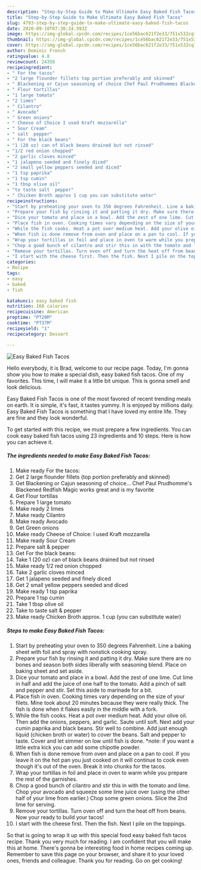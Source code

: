 ```yaml
---
description: "Step-by-Step Guide to Make Ultimate Easy Baked Fish Tacos"
title: "Step-by-Step Guide to Make Ultimate Easy Baked Fish Tacos"
slug: 4793-step-by-step-guide-to-make-ultimate-easy-baked-fish-tacos
date: 2020-09-10T07:30:24.593Z
image: https://img-global.cpcdn.com/recipes/1ce56bac621f2e33/751x532cq70/easy-baked-fish-tacos-recipe-main-photo.jpg
thumbnail: https://img-global.cpcdn.com/recipes/1ce56bac621f2e33/751x532cq70/easy-baked-fish-tacos-recipe-main-photo.jpg
cover: https://img-global.cpcdn.com/recipes/1ce56bac621f2e33/751x532cq70/easy-baked-fish-tacos-recipe-main-photo.jpg
author: Dominic French
ratingvalue: 4.8
reviewcount: 24358
recipeingredient:
- " For the tacos"
- "2 large flounder fillets top portion preferably and skinned"
- " Blackening or Cajun seasoning of choice Chef Paul Prudhommes Blackened Redfish Magic works great and is my favorite"
- " Flour tortillas"
- "1 large tomato"
- "2 limes"
- " Cilantro"
- " Avocado"
- " Green onions"
- " Cheese of Choice I used Kraft mozzarella"
- " Sour Cream"
- " salt  pepper"
- " For the black beans"
- "1 (20 oz) can of black beans drained but not rinsed"
- "1/2 red onion chopped"
- "2 garlic cloves minced"
- "1 jalapeno seeded and finely diced"
- "2 small yellow peppers seeded and diced"
- "1 tsp paprika"
- "1 tsp cumin"
- "1 tbsp olive oil"
- "to taste salt  pepper"
- " Chicken Broth approx 1 cup you can substitute water"
recipeinstructions:
- "Start by preheating your oven to 350 degrees Fahrenheit. Line a baking sheet with foil and spray with nonstick cooking spray."
- "Prepare your fish by rinsing it and patting it dry. Make sure there are no bones and season both sides liberally with seasoning blend. Place on baking sheet and set aside."
- "Dice your tomato and place in a bowl. Add the zest of one lime. Cut lime in half and add the juice of one half to the tomato. Add a pinch of salt and pepper and stir. Set this aside to marinade for a bit."
- "Place fish in oven. Cooking times vary depending on the size of your filets. Mine took about 20 minutes because they were really thick. The fish is done when it flakes easily in the middle with a fork."
- "While the fish cooks. Heat a pot over medium heat. Add your olive oil. Then add the onions, peppers, and garlic. Saute until soft. Next add your cumin paprika and black beans. Stir well to combine. Add just enough liquid (chicken broth or water) to cover the beans. Salt and pepper to taste. Cover and let simmer on low until fish is done. *note: if you want a little extra kick you can add some chipotle powder."
- "When fish is done remove from oven and place on a pan to cool. If you leave it on the hot pan you just cooked on it will continue to cook even though it&#39;s out of the oven. Break it into chunks for the tacos."
- "Wrap your tortillas in foil and place in oven to warm while you prepare the rest of the garnishes."
- "Chop a good bunch of cilantro and stir this in with the tomato and lime. Chop your avocado and squeeze some lime juice over (using the other half of your lime from earlier.) Chop some green onions. Slice the 2nd lime for serving."
- "Remove your tortillas. Turn oven off and turn the heat off from beans. Now your ready to build your tacos!"
- "I start with the cheese first. Then the fish. Next I pile on the toppings."
categories:
- Recipe
tags:
- easy
- baked
- fish

katakunci: easy baked fish 
nutrition: 168 calories
recipecuisine: American
preptime: "PT20M"
cooktime: "PT37M"
recipeyield: "1"
recipecategory: Dessert

---
```



![Easy Baked Fish Tacos](https://img-global.cpcdn.com/recipes/1ce56bac621f2e33/751x532cq70/easy-baked-fish-tacos-recipe-main-photo.jpg)

Hello everybody, it is Brad, welcome to our recipe page. Today, I'm gonna show you how to make a special dish, easy baked fish tacos. One of my favorites. This time, I will make it a little bit unique. This is gonna smell and look delicious.



Easy Baked Fish Tacos is one of the most favored of recent trending meals on earth. It is simple, it's fast, it tastes yummy. It is enjoyed by millions daily. Easy Baked Fish Tacos is something that I have loved my entire life. They are fine and they look wonderful.


To get started with this recipe, we must prepare a few ingredients. You can cook easy baked fish tacos using 23 ingredients and 10 steps. Here is how you can achieve it.

<!--inarticleads1-->

##### The ingredients needed to make Easy Baked Fish Tacos:

1. Make ready  For the tacos:
1. Get 2 large flounder fillets (top portion preferably and skinned)
1. Get  Blackening or Cajun seasoning of choice... Chef Paul Prudhomme&#39;s Blackened Redfish Magic works great and is my favorite
1. Get  Flour tortillas
1. Prepare 1 large tomato
1. Make ready 2 limes
1. Make ready  Cilantro
1. Make ready  Avocado
1. Get  Green onions
1. Make ready  Cheese of Choice: I used Kraft mozzarella
1. Make ready  Sour Cream
1. Prepare  salt &amp; pepper
1. Get  For the black beans:
1. Take 1 (20 oz) can of black beans drained but not rinsed
1. Make ready 1/2 red onion chopped
1. Take 2 garlic cloves minced
1. Get 1 jalapeno seeded and finely diced
1. Get 2 small yellow peppers seeded and diced
1. Make ready 1 tsp paprika
1. Prepare 1 tsp cumin
1. Take 1 tbsp olive oil
1. Take to taste salt &amp; pepper
1. Make ready  Chicken Broth approx. 1 cup (you can substitute water)




<!--inarticleads2-->

##### Steps to make Easy Baked Fish Tacos:

1. Start by preheating your oven to 350 degrees Fahrenheit. Line a baking sheet with foil and spray with nonstick cooking spray.
1. Prepare your fish by rinsing it and patting it dry. Make sure there are no bones and season both sides liberally with seasoning blend. Place on baking sheet and set aside.
1. Dice your tomato and place in a bowl. Add the zest of one lime. Cut lime in half and add the juice of one half to the tomato. Add a pinch of salt and pepper and stir. Set this aside to marinade for a bit.
1. Place fish in oven. Cooking times vary depending on the size of your filets. Mine took about 20 minutes because they were really thick. The fish is done when it flakes easily in the middle with a fork.
1. While the fish cooks. Heat a pot over medium heat. Add your olive oil. Then add the onions, peppers, and garlic. Saute until soft. Next add your cumin paprika and black beans. Stir well to combine. Add just enough liquid (chicken broth or water) to cover the beans. Salt and pepper to taste. Cover and let simmer on low until fish is done. *note: if you want a little extra kick you can add some chipotle powder.
1. When fish is done remove from oven and place on a pan to cool. If you leave it on the hot pan you just cooked on it will continue to cook even though it&#39;s out of the oven. Break it into chunks for the tacos.
1. Wrap your tortillas in foil and place in oven to warm while you prepare the rest of the garnishes.
1. Chop a good bunch of cilantro and stir this in with the tomato and lime. Chop your avocado and squeeze some lime juice over (using the other half of your lime from earlier.) Chop some green onions. Slice the 2nd lime for serving.
1. Remove your tortillas. Turn oven off and turn the heat off from beans. Now your ready to build your tacos!
1. I start with the cheese first. Then the fish. Next I pile on the toppings.




So that is going to wrap it up with this special food easy baked fish tacos recipe. Thank you very much for reading. I am confident that you will make this at home. There's gonna be interesting food in home recipes coming up. Remember to save this page on your browser, and share it to your loved ones, friends and colleague. Thank you for reading. Go on get cooking!

